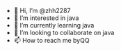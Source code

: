 - 👋 Hi, I’m @zhh2287
- 👀 I’m interested in java
- 🌱 I’m currently learning java
- 💞️ I’m looking to collaborate on java
- 📫 How to reach me byQQ

<!---
zhh2287/zhh2287 is a ✨ special ✨ repository because its `README.md` (this file) appears on your GitHub profile.
You can click the Preview link to take a look at your changes.
--->
